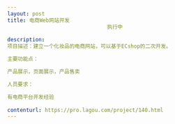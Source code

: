 ```yaml
---                
layout: post       
title: 电商Web网站开发
                                执行中
           
description: 
项目描述：建立一个化妆品的电商网站，可以基于ECshop的二次开发。

主要功能点：

产品展示，页面展示，产品售卖

人员要求：

有电商平台开发经验
     
contenturl: https://pro.lagou.com/project/140.html      
---                 
```

